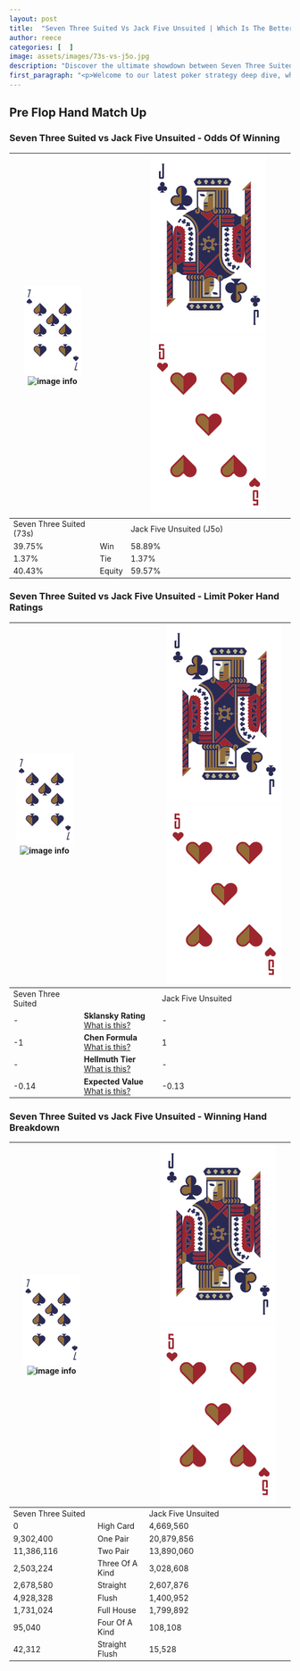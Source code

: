 ```yaml
---
layout: post
title:  "Seven Three Suited Vs Jack Five Unsuited | Which Is The Better Hand In Poker? A Complete Guide"
author: reece
categories: [  ]
image: assets/images/73s-vs-j5o.jpg
description: "Discover the ultimate showdown between Seven Three Suited and Jack Five Unsuited in poker! Uncover the odds, strategies, and scenarios where one hand triumphs over the other. Get ready to up your poker game with this thrilling analysis."
first_paragraph: "<p>Welcome to our latest poker strategy deep dive, where we're pitting two distinct hands against each other in a high-stakes showdown: Seven Three Suited vs Jack Five Unsuited.</p><p>In the dynamic world of poker, every decision counts, and knowing which hand holds the upper hand is key to your success at the table.</p><p>In this article, we'll dissect these two hands, explore the scenarios where one dominates the other, and equip you with the knowledge to make strategic choices that can tip the odds in your favor.</p><p>Get ready to unravel the intriguing dynamics of these poker hands and elevate your game to new heights.</p>"
---
```




[comment]: # (sp0)

## Pre Flop Hand Match Up

<div class="table hand-ratings" markdown="1"> 



### Seven Three Suited vs Jack Five Unsuited - Odds Of Winning


    
| ![image info](assets/images/hand1/7.png) ![image info](assets/images/hand1/3s.png) |  | ![image info](assets/images/hand2/J.png) ![image info](assets/images/hand2/5o.png) |
| -------- | -------- | -------- |
| Seven Three Suited (73s) |  | Jack Five Unsuited (J5o) |
| 39.75% | Win | 58.89% |
| 1.37% | Tie | 1.37% |
| 40.43% | Equity | 59.57% |




[comment]: # (sp1)



### Seven Three Suited vs Jack Five Unsuited - Limit Poker Hand Ratings


    
| ![image info](assets/images/hand1/7.png) ![image info](assets/images/hand1/3s.png) |  | ![image info](assets/images/hand2/J.png) ![image info](assets/images/hand2/5o.png) |
| -------- | -------- | -------- |
| Seven Three Suited |  | Jack Five Unsuited |
| - | **Sklansky Rating** [What is this?](/sklansky-rating-explained) | - |
| -1 | **Chen Formula** [What is this?](/chen-formula-explained) | 1 |
| - | **Hellmuth Tier** [What is this?](/Hellmuth-tier-explained) | - |
| -0.14 | **Expected Value** [What is this?](/expected-value-explained) | -0.13 |




[comment]: # (sp2)



### Seven Three Suited vs Jack Five Unsuited - Winning Hand Breakdown


    
| ![image info](assets/images/hand1/7.png) ![image info](assets/images/hand1/3s.png) |  | ![image info](assets/images/hand2/J.png) ![image info](assets/images/hand2/5o.png) |
| -------- | -------- | -------- |
| Seven Three Suited |  | Jack Five Unsuited |
| 0 | High Card | 4,669,560 |
| 9,302,400 | One Pair | 20,879,856 |
| 11,386,116 | Two Pair | 13,890,060 |
| 2,503,224 | Three Of A Kind | 3,028,608 |
| 2,678,580 | Straight | 2,607,876 |
| 4,928,328 | Flush | 1,400,952 |
| 1,731,024 | Full House | 1,799,892 |
| 95,040 | Four Of A Kind | 108,108 |
| 42,312 | Straight Flush | 15,528 |




[comment]: # (sp3)



</div>

[comment]: # (sp4)



[comment]: # (sp5)

